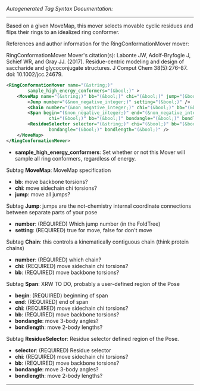 <!-- THIS IS AN AUTOGENERATED FILE: Don't edit it directly, instead change the schema definition in the code itself. -->

_Autogenerated Tag Syntax Documentation:_

---
Based on a given MoveMap, this mover selects movable cyclic residues and flips their rings to an idealized ring conformer.

References and author information for the RingConformationMover mover:

RingConformationMover Mover's citation(s):
Labonte JW, Adolf-Bryfogle J, Schief WR, and Gray JJ.  (2017).  Residue-centric modeling and design of saccharide and glycoconjugate structures.  J Comput Chem 38(5):276–87.  doi: 10.1002/jcc.24679.

```xml
<RingConformationMover name="(&string;)"
        sample_high_energy_conformers="(&bool;)" >
    <MoveMap name="(&string;)" bb="(&bool;)" chi="(&bool;)" jump="(&bool;)" >
        <Jump number="(&non_negative_integer;)" setting="(&bool;)" />
        <Chain number="(&non_negative_integer;)" chi="(&bool;)" bb="(&bool;)" />
        <Span begin="(&non_negative_integer;)" end="(&non_negative_integer;)"
                chi="(&bool;)" bb="(&bool;)" bondangle="(&bool;)" bondlength="(&bool;)" />
        <ResidueSelector selector="(&string;)" chi="(&bool;)" bb="(&bool;)"
                bondangle="(&bool;)" bondlength="(&bool;)" />
    </MoveMap>
</RingConformationMover>
```

-   **sample_high_energy_conformers**: Set whether or not this Mover will sample all ring conformers, regardless of energy.


Subtag **MoveMap**:   MoveMap specification

-   **bb**: move backbone torsions?
-   **chi**: move sidechain chi torsions?
-   **jump**: move all jumps?


Subtag **Jump**:   jumps are the not-chemistry internal coordinate connections between separate parts of your pose

-   **number**: (REQUIRED) Which jump number (in the FoldTree)
-   **setting**: (REQUIRED) true for move, false for don't move

Subtag **Chain**:   this controls a kinematically contiguous chain (think protein chains)

-   **number**: (REQUIRED) which chain?
-   **chi**: (REQUIRED) move sidechain chi torsions?
-   **bb**: (REQUIRED) move backbone torsions?

Subtag **Span**:   XRW TO DO, probably a user-defined region of the Pose

-   **begin**: (REQUIRED) beginning of span
-   **end**: (REQUIRED) end of span
-   **chi**: (REQUIRED) move sidechain chi torsions?
-   **bb**: (REQUIRED) move backbone torsions?
-   **bondangle**: move 3-body angles?
-   **bondlength**: move 2-body lengths?

Subtag **ResidueSelector**:   Residue selector defined region of the Pose.

-   **selector**: (REQUIRED) Residue selector
-   **chi**: (REQUIRED) move sidechain chi torsions?
-   **bb**: (REQUIRED) move backbone torsions?
-   **bondangle**: move 3-body angles?
-   **bondlength**: move 2-body lengths?

---
